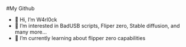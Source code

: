 #My Github
- 👋 Hi, I’m W4rl0ck
- 👀 I’m interested in BadUSB scripts, Fliper zero, Stable diffusion, and many more...
- 🌱 I’m currently learning about flipper zero capabilities

